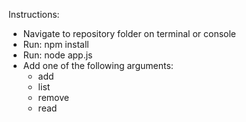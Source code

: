Instructions:

* Navigate to repository folder on terminal or console
* Run: npm install
* Run: node app.js
* Add one of the following arguments:
  * add
  * list
  * remove
  * read
